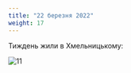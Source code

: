 ```yaml
---
title: "22 березня 2022"
weight: 17
---
```

Тиждень жили в Хмельницькому:

![11](/images/2022-03-22.jpg)